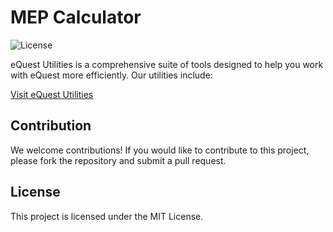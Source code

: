 # MEP Calculator

![License](https://img.shields.io/badge/license-MIT-blue.svg)

eQuest Utilities is a comprehensive suite of tools designed to help you work with eQuest more efficiently. Our utilities include:

[Visit eQuest Utilities](https://mep-calculator-edsglobal.streamlit.app/)

## Contribution
We welcome contributions! If you would like to contribute to this project, please fork the repository and submit a pull request.

## License
This project is licensed under the MIT License.
